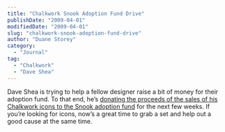 ```yaml
---
title: "Chalkwork Snook Adoption Fund Drive"
publishDate: "2009-04-01"
modifiedDate: "2009-04-01"
slug: "chalkwork-snook-adoption-fund-drive"
author: "Duane Storey"
category:
  - "Journal"
tag:
  - "Chalkwork"
  - "Dave Shea"
---
```


Dave Shea is trying to help a fellow designer raise a bit of money for their adoption fund. To that end, he’s [donating the proceeds of the sales of his Chalkwork icons to the Snook adoption fund](http://www.mezzoblue.com/icons/chalkwork/snook/) for the next few weeks. If you’re looking for icons, now’s a great time to grab a set and help out a good cause at the same time.